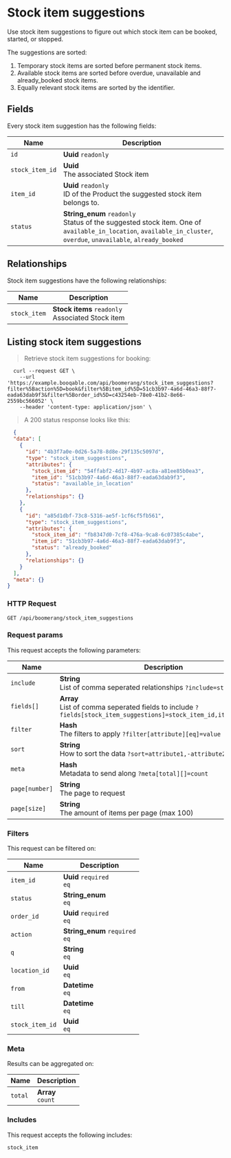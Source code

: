 # Stock item suggestions

Use stock item suggestions to figure out which stock item can be booked,
started, or stopped.

The suggestions are sorted:
  1. Temporary stock items are sorted before permanent stock items.
  2. Available stock items are sorted before overdue, unavailable and already_booked stock items.
  3. Equally relevant stock items are sorted by the identifier.

## Fields
Every stock item suggestion has the following fields:

Name | Description
-- | --
`id` | **Uuid** `readonly`<br>
`stock_item_id` | **Uuid** <br>The associated Stock item
`item_id` | **Uuid** `readonly`<br>ID of the Product the suggested stock item belongs to.
`status` | **String_enum** `readonly`<br>Status of the suggested stock item. One of `available_in_location`, `available_in_cluster`, `overdue`, `unavailable`, `already_booked` 


## Relationships
Stock item suggestions have the following relationships:

Name | Description
-- | --
`stock_item` | **Stock items** `readonly`<br>Associated Stock item


## Listing stock item suggestions



> Retrieve stock item suggestions for booking:

```shell
  curl --request GET \
    --url 'https://example.booqable.com/api/boomerang/stock_item_suggestions?filter%5Baction%5D=book&filter%5Bitem_id%5D=51cb3b97-4a6d-46a3-88f7-eada63dab9f3&filter%5Border_id%5D=c43254eb-78e0-41b2-8e66-2559bc566052' \
    --header 'content-type: application/json' \
```

> A 200 status response looks like this:

```json
  {
  "data": [
    {
      "id": "4b3f7a0e-0d26-5a78-8d8e-29f135c5097d",
      "type": "stock_item_suggestions",
      "attributes": {
        "stock_item_id": "54ffabf2-4d17-4b97-ac8a-a81ee85b0ea3",
        "item_id": "51cb3b97-4a6d-46a3-88f7-eada63dab9f3",
        "status": "available_in_location"
      },
      "relationships": {}
    },
    {
      "id": "a85d1dbf-73c8-5316-ae5f-1cf6cf5fb561",
      "type": "stock_item_suggestions",
      "attributes": {
        "stock_item_id": "fb8347d0-7cf8-476a-9ca8-6c07385c4abe",
        "item_id": "51cb3b97-4a6d-46a3-88f7-eada63dab9f3",
        "status": "already_booked"
      },
      "relationships": {}
    }
  ],
  "meta": {}
}
```

### HTTP Request

`GET /api/boomerang/stock_item_suggestions`

### Request params

This request accepts the following parameters:

Name | Description
-- | --
`include` | **String** <br>List of comma seperated relationships `?include=stock_item`
`fields[]` | **Array** <br>List of comma seperated fields to include `?fields[stock_item_suggestions]=stock_item_id,item_id,status`
`filter` | **Hash** <br>The filters to apply `?filter[attribute][eq]=value`
`sort` | **String** <br>How to sort the data `?sort=attribute1,-attribute2`
`meta` | **Hash** <br>Metadata to send along `?meta[total][]=count`
`page[number]` | **String** <br>The page to request
`page[size]` | **String** <br>The amount of items per page (max 100)


### Filters

This request can be filtered on:

Name | Description
-- | --
`item_id` | **Uuid** `required`<br>`eq`
`status` | **String_enum** <br>`eq`
`order_id` | **Uuid** `required`<br>`eq`
`action` | **String_enum** `required`<br>`eq`
`q` | **String** <br>`eq`
`location_id` | **Uuid** <br>`eq`
`from` | **Datetime** <br>`eq`
`till` | **Datetime** <br>`eq`
`stock_item_id` | **Uuid** <br>`eq`


### Meta

Results can be aggregated on:

Name | Description
-- | --
`total` | **Array** <br>`count`


### Includes

This request accepts the following includes:

`stock_item`





